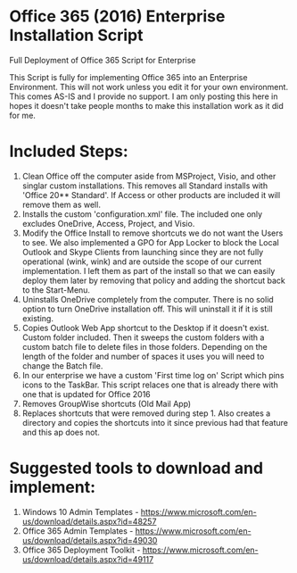 # Office 365 (2016) Enterprise Installation Script
Full Deployment of Office 365 Script for Enterprise

This Script is fully for implementing Office 365 into an Enterprise Environment. This will not work unless you edit it for your own environment. This comes AS-IS and I provide no support. I am only posting this here in hopes it doesn't take people months to make this installation work as it did for me. 

Included Steps:
============
1. Clean Office off the computer aside from MSProject, Visio, and other singlar custom installations. This removes all Standard installs with 'Office 20** Standard'. If Access or other products are included it will remove them as well. 
2. Installs the custom 'configuration.xml' file. The included one only excludes OneDrive, Access, Project, and Visio.
3. Modify the Office Install to remove shortcuts we do not want the Users to see. We also implemented a GPO for App Locker to block the Local Outlook and Skype Clients from launching since they are not fully operational (wink, wink) and are outside the scope of our current implementation. I left them as part of the install so that we can easily deploy them later by removing that policy and adding the shortcut back to the Start-Menu.
4. Uninstalls OneDrive completely from the computer. There is no solid option to turn OneDrive installation off. This will uninstall it if it is still existing.
5. Copies Outlook Web App shortcut to the Desktop if it doesn't exist. Custom folder included. Then it sweeps the custom folders with a custom batch file to delete files in those folders. Depending on the length of the folder and number of spaces it uses you will need to change the Batch file.
6. In our enterprise we have a custom 'First time log on' Script which pins icons to the TaskBar. This script relaces one that is already there with one that is updated for Office 2016
7. Removes GroupWise shortcuts (Old Mail App)
8. Replaces shortcuts that were removed during step 1. Also creates a directory and copies the shortcuts into it since previous had that feature and this ap does not.


Suggested tools to download and implement:
============
1. Windows 10 Admin Templates - https://www.microsoft.com/en-us/download/details.aspx?id=48257
2. Office 365 Admin Templates - https://www.microsoft.com/en-us/download/details.aspx?id=49030
3. Office 365 Deployment Toolkit - https://www.microsoft.com/en-us/download/details.aspx?id=49117
